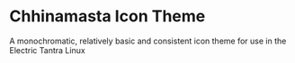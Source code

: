 # Chhinamasta Icon Theme 

A monochromatic, relatively basic and consistent icon theme for use in the Electric Tantra Linux
